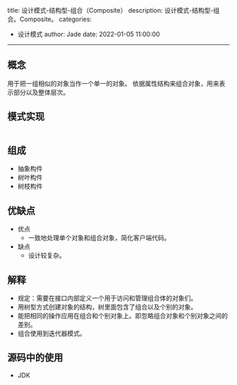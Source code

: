 title: 设计模式-结构型-组合（Composite）
description: 设计模式-结构型-组合。Composite。
categories:
  - 设计模式
author: Jade
date: 2022-01-05 11:00:00
---

## 概念
用于把一组相似的对象当作一个单一的对象。
依据属性结构来组合对象，用来表示部分以及整体层次。

## 模式实现
```java

```

## 组成
- 抽象构件
- 树叶构件
- 树枝构件

## 优缺点
- 优点
  - 一致地处理单个对象和组合对象，简化客户端代码。
- 缺点
  - 设计较复杂。

## 解释
- 规定：需要在接口内部定义一个用于访问和管理组合体的对象们。
- 用树型方式创建对象的结构，树里面包含了组合以及个别的对象。
- 能把相同的操作应用在组合和个别对象上。即忽略组合对象和个别对象之间的差别。
- 组合使用到迭代器模式。

## 源码中的使用
- JDK
